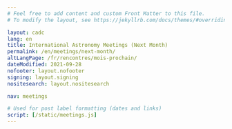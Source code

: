 ```yaml
---
# Feel free to add content and custom Front Matter to this file.
# To modify the layout, see https://jekyllrb.com/docs/themes/#overriding-theme-defaults

layout: cadc
lang: en
title: International Astronomy Meetings (Next Month)
permalink: /en/meetings/next-month/
altLangPage: /fr/rencontres/mois-prochain/
dateModified: 2021-09-28
nofooter: layout.nofooter
signing: layout.signing
nositesearch: layout.nositesearch

nav: meetings

# Used for post label formatting (dates and links)
script: [/static/meetings.js]
---
```


<ul id="meetings_list" class="list-unstyled lst-spcd-2" data-wb-json='{ "url": "/meetings/meetings?month=next", "mapping": ["/title", "/web", "/start", "/end", "/contact", "/location", "/address", "/phone", "/email", "/bibCode", "/keywords", "/meetingNumber"], "queryall": ["summary", ".web", ".start", ".end", ".contact", ".location", ".address", ".phone", ".email", ".proceedings", ".keywords", ".meeting-number"] }'>
	<template>
        <li>
        {%- include meetings/listing-item.markdown -%}
        </li>
	</template>
</ul>
